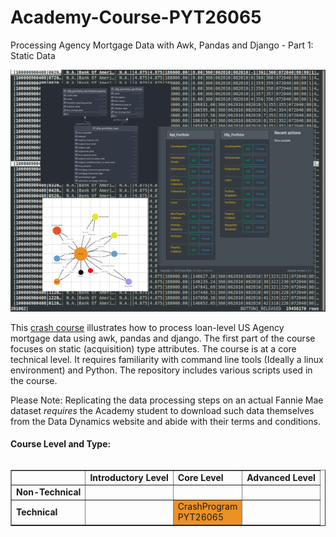 # Academy-Course-PYT26065
Processing Agency Mortgage Data with Awk, Pandas and Django - Part 1: Static Data

![Course Image](pyt26065_course_image.png)

This [crash course](https://www.openriskacademy.com/course/view.php?id=65) illustrates how to process loan-level US Agency mortgage data using awk, pandas and django. The first part of the course focuses on static (acquisition) type attributes. The course is at a core technical level. It requires familiarity with command line tools (Ideally a linux environment) and Python. The repository includes various scripts used in the course.

<p>Please Note: Replicating the data processing steps on an actual Fannie Mae dataset <i>requires</i> the Academy student to download such data themselves from the Data Dynamics website and abide with their terms and conditions.</p>


<h4>Course Level and Type:</h4>
<table summary="Course classification table" class="table-factsheet" cellspacing="5" cellpadding="5" border="1"
       align="left">
    <tbody>
    <tr>
        <td></td>
        <td><b>Introductory Level</b></td>
        <td><b>Core Level</b></td>
        <td><b>Advanced Level</b></td>
    </tr>
    <tr>
        <td><b>Non-Technical</b></td>
        <td></td>
        <td></td>
        <td></td>
    </tr>
    <tr>
        <td><b>Technical</b></td>
        <td></td>
        <td bgcolor="#EC9126">CrashProgram<br>PYT26065</td>
        <td></td>
    </tr>
    </tbody>
</table>

